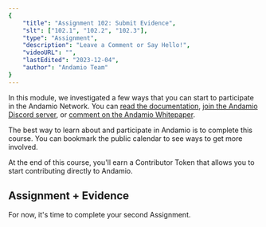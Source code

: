 ```yaml
---
{
    "title": "Assignment 102: Submit Evidence",
    "slt": ["102.1", "102.2", "102.3"],
    "type": "Assignment",
    "description": "Leave a Comment or Say Hello!",
    "videoURL": "",
    "lastEdited": "2023-12-04",
    "author": "Andamio Team"
}
---
```


In this module, we investigated a few ways that you can start to participate in the Andamio Network. You can [read the documentation](), [join the Andamio Discord server](), or [comment on the Andamio Whitepaper]().

The best way to learn about and participate in Andamio is to complete this course. You can bookmark the public calendar to see ways to get more involved.

At the end of this course, you'll earn a Contributor Token that allows you to start contributing directly to Andamio.

## Assignment + Evidence
For now, it's time to complete your second Assignment.